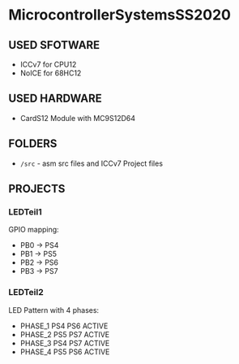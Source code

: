 # MicrocontrollerSystemsSS2020

## USED SFOTWARE

* ICCv7 for CPU12
* NoICE for 68HC12
  
## USED HARDWARE

* CardS12 Module  with MC9S12D64



## FOLDERS

* `/src` - asm src files and ICCv7 Project files



## PROJECTS

### LEDTeil1

GPIO mapping:

* PB0 -> PS4
* PB1 -> PS5
* PB2 -> PS6
* PB3 -> PS7


### LEDTeil2

LED Pattern with 4 phases:

* PHASE_1 PS4 PS6 ACTIVE
* PHASE_2 PS5 PS7 ACTIVE
* PHASE_3 PS4 PS7 ACTIVE
* PHASE_4 PS5 PS6 ACTIVE
